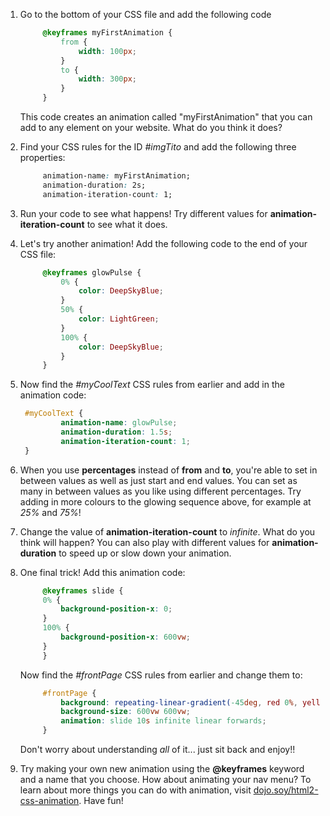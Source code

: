 1. Go to the bottom of your CSS file and add the following code
   ```css
        @keyframes myFirstAnimation {
            from {
                width: 100px;
            }
            to {
                width: 300px;
            }
        }
   ```
   This code creates an animation called "myFirstAnimation" that you can add to any element on your website. What do you think it does?

2. Find your CSS rules for the ID _#imgTito_ and add the following three properties:
   ```css
        animation-name: myFirstAnimation;
        animation-duration: 2s;
        animation-iteration-count: 1;
   ```

3. Run your code to see what happens! Try different values for **animation-iteration-count** to see what it does.

4. Let's try another animation! Add the following code to the end of your CSS file:
   ```css
        @keyframes glowPulse {
            0% {
                color: DeepSkyBlue;
            }
            50% {
                color: LightGreen;
            }
            100% {
                color: DeepSkyBlue;
            }
        }
   ```
   
5. Now find the _#myCoolText_ CSS rules from earlier and add in the animation code:
   ```css
    #myCoolText {
            animation-name: glowPulse;
            animation-duration: 1.5s;
            animation-iteration-count: 1;
    }
   ```

6. When you use **percentages** instead of **from** and **to**, you're able to set in between values as well as just start and end values. You can set as many in between values as you like using different percentages. Try adding in more colours to the glowing sequence above, for example at _25%_ and _75%_!

7. Change the value of **animation-iteration-count** to _infinite_. What do you think will happen? You can also play with different values for **animation-duration** to speed up or slow down your animation.

8. One final trick! Add this animation code:
   ```css
        @keyframes slide {
        0% {
            background-position-x: 0;
        }
        100% {
            background-position-x: 600vw;
        }
        }
   ```
   Now find the _#frontPage_ CSS rules from earlier and change them to:
   ```css
        #frontPage {
            background: repeating-linear-gradient(-45deg, red 0%, yellow 7.14%, lime 14.28%, cyan 21.42%, cyan 28.56%, blue 35.7%, magenta 42.84%, red 50%);
            background-size: 600vw 600vw;
            animation: slide 10s infinite linear forwards;
        }
   ```
   Don't worry about understanding _all_ of it... just sit back and enjoy!!

10. Try making your own new animation using the **@keyframes** keyword and a name that you choose. How about animating your nav menu? To learn about more things you can do with animation, visit [dojo.soy/html2-css-animation](http://dojo.soy/html2-css-animation). Have fun!

